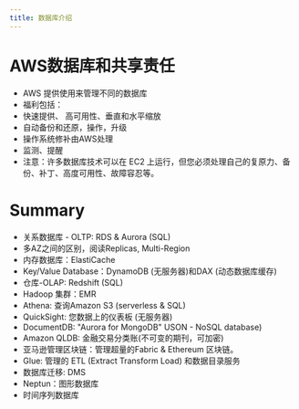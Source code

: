 ```yaml
---
title: 数据库介绍
---
```


# AWS数据库和共享责任

- AWS 提供使用来管理不同的数据库
- 福利包括：
- 快速提供、 高可用性、垂直和水平缩放
- 自动备份和还原，操作，升级
- 操作系统修补由AWS处理
- 监测、提醒
- 注意：许多数据库技术可以在 EC2 上运行，但您必须处理自己的复原力、备份、补丁、高度可用性、故障容忍等。

# Summary

- 关系数据库 - OLTP: RDS & Aurora (SQL)
- 多AZ之间的区别，阅读Replicas, Multi-Region
- 内存数据库：ElastiCache
- Key/Value Database：DynamoDB (无服务器)和DAX (动态数据库缓存)
- 仓库-OLAP: Redshift (SQL)
- Hadoop 集群：EMR
- Athena: 查询Amazon S3 (serverless & SQL)
- QuickSight: 您数据上的仪表板 (无服务器)
- DocumentDB: "Aurora for MongoDB" USON - NoSQL database)
- Amazon QLDB: 金融交易分类账(不可变的期刊，可加密)
- 亚马逊管理区块链：管理超量的Fabric & Ethereum 区块链。
- Glue: 管理的 ETL (Extract Transform Load) 和数据目录服务
- 数据库迁移: DMS
- Neptun：图形数据库
- 时间序列数据库
